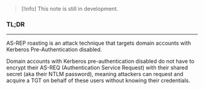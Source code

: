 
>[!info]
>This note is still in development.

### TL;DR
---
AS-REP roasting is an attack technique that targets domain accounts with Kerberos Pre-Authentication disabled.

Domain accounts with Kerberos pre-authentication disabled do not have to encrypt their AS-REQ  (Authentication Service Request) with their shared secret (aka their NTLM password), meaning attackers can request and acquire a TGT on behalf of these users without knowing their credentials.